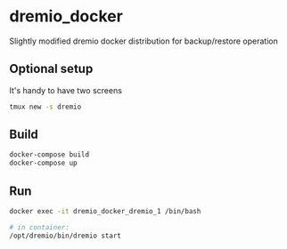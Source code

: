 # dremio_docker
Slightly modified dremio docker distribution for backup/restore operation


## Optional setup

It's handy to have two screens

```bash
tmux new -s dremio
```

## Build

```bash
docker-compose build
docker-compose up
```

## Run

```bash
docker exec -it dremio_docker_dremio_1 /bin/bash

# in container:
/opt/dremio/bin/dremio start
```